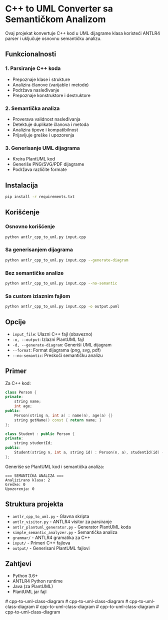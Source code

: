 # C++ to UML Converter sa Semantičkom Analizom

Ovaj projekat konvertuje C++ kod u UML dijagrame klasa koristeći ANTLR4 parser i uključuje osnovnu semantičku analizu.

## Funkcionalnosti

### 1. Parsiranje C++ koda
- Prepoznaje klase i strukture
- Analizira članove (varijable i metode)
- Podržava nasleđivanje
- Prepoznaje konstruktore i destruktore

### 2. Semantička analiza
- Proverava validnost nasleđivanja
- Detektuje duplikate članova i metoda
- Analizira tipove i kompatibilnost
- Prijavljuje greške i upozorenja

### 3. Generisanje UML dijagrama
- Kreira PlantUML kod
- Generiše PNG/SVG/PDF dijagrame
- Podržava različite formate

## Instalacija

```bash
pip install -r requirements.txt
```

## Korišćenje

### Osnovno korišćenje
```bash
python antlr_cpp_to_uml.py input.cpp
```

### Sa generisanjem dijagrama
```bash
python antlr_cpp_to_uml.py input.cpp --generate-diagram
```

### Bez semantičke analize
```bash
python antlr_cpp_to_uml.py input.cpp --no-semantic
```

### Sa custom izlaznim fajlom
```bash
python antlr_cpp_to_uml.py input.cpp -o output.puml
```

## Opcije

- `input_file`: Ulazni C++ fajl (obavezno)
- `-o, --output`: Izlazni PlantUML fajl
- `-d, --generate-diagram`: Generiši UML dijagram
- `--format`: Format dijagrama (png, svg, pdf)
- `--no-semantic`: Preskoči semantičku analizu

## Primer

Za C++ kod:
```cpp
class Person {
private:
    string name;
    int age;
public:
    Person(string n, int a) : name(n), age(a) {}
    string getName() const { return name; }
};

class Student : public Person {
private:
    string studentId;
public:
    Student(string n, int a, string id) : Person(n, a), studentId(id) {}
};
```

Generiše se PlantUML kod i semantička analiza:
```
=== SEMANTIČKA ANALIZA ===
Analizirano klasa: 2
Greške: 0
Upozorenja: 0
```

## Struktura projekta

- `antlr_cpp_to_uml.py` - Glavna skripta
- `antlr_visitor.py` - ANTLR4 visitor za parsiranje
- `antlr_plantuml_generator.py` - Generator PlantUML koda
- `simple_semantic_analyzer.py` - Semantička analiza
- `grammar/` - ANTLR4 gramatika za C++
- `input/` - Primeri C++ fajlova
- `output/` - Generisani PlantUML fajlovi

## Zahtjevi

- Python 3.6+
- ANTLR4 Python runtime
- Java (za PlantUML)
- PlantUML jar fajl


#   c p p - t o - u m l - c l a s s - d i a g r a m  
 #   c p p - t o - u m l - c l a s s - d i a g r a m  
 #   c p p - t o - u m l - c l a s s - d i a g r a m  
 #   c p p - t o - u m l - c l a s s - d i a g r a m  
 #   c p p - t o - u m l - c l a s s - d i a g r a m  
 #   c p p - t o - u m l - c l a s s - d i a g r a m  
 